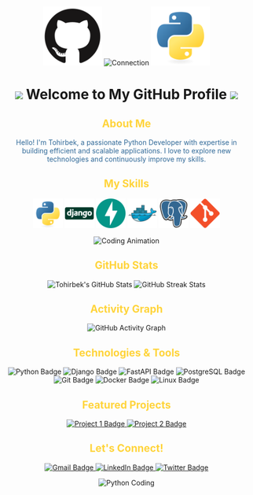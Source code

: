 <!-- Yuqori qism: GitHub va Python Connection Animatsiyasi -->
<p align="center">
  <img src="https://raw.githubusercontent.com/devicons/devicon/master/icons/github/github-original.svg" alt="GitHub" width="120" height="120"/>
  <img src="https://media.giphy.com/media/l3q2K5jinAlChoCLS/giphy.gif" alt="Connection" width="120" height="120"/>
  <img src="https://raw.githubusercontent.com/devicons/devicon/master/icons/python/python-original.svg" alt="Python" width="120" height="120"/>
</p>

<!-- Yuqori bo'lim uchun animatsiyali sarlavha -->
<h1 align="center">
  <img src="https://media.giphy.com/media/3o7aD6aJ7T9a3KeZ5u/giphy.gif" width="70"> 
  Welcome to My GitHub Profile 
  <img src="https://media.giphy.com/media/3o7aD6aJ7T9a3KeZ5u/giphy.gif" width="70">
</h1>

<!-- Men haqimda bo'limi -->
<h2 align="center" style="color: #FFD43B;">About Me</h2>
<p align="center" style="color: #306998;">
  Hello! I'm Tohirbek, a passionate Python Developer with expertise in building efficient and scalable applications. I love to explore new technologies and continuously improve my skills.
</p>

<!-- Tajriba va malakalar -->
<h2 align="center" style="color: #FFD43B;">My Skills</h2>
<p align="center">
  <img src="https://raw.githubusercontent.com/devicons/devicon/master/icons/python/python-original.svg" alt="Python" width="60" height="60"/>
  <img src="https://raw.githubusercontent.com/devicons/devicon/master/icons/django/django-original.svg" alt="Django" width="60" height="60"/>
  <img src="https://raw.githubusercontent.com/devicons/devicon/master/icons/fastapi/fastapi-original.svg" alt="FastAPI" width="60" height="60"/>
  <img src="https://raw.githubusercontent.com/devicons/devicon/master/icons/docker/docker-original.svg" alt="Docker" width="60" height="60"/>
  <img src="https://raw.githubusercontent.com/devicons/devicon/master/icons/postgresql/postgresql-original.svg" alt="PostgreSQL" width="60" height="60"/>
  <img src="https://raw.githubusercontent.com/devicons/devicon/master/icons/git/git-original.svg" alt="Git" width="60" height="60"/>
</p>

<!-- Zamonaviy jonli animatsiyalar -->
<p align="center">
  <img src="https://media.giphy.com/media/13HgwGsXF0aiGY/giphy.gif" alt="Coding Animation" width="500"/>
</p>

<!-- GitHub Statistika -->
<h2 align="center" style="color: #FFD43B;">GitHub Stats</h2>
<p align="center">
  <img src="https://github-readme-stats.vercel.app/api?username=Tohirbek04&show_icons=true&theme=tokyonight" alt="Tohirbek's GitHub Stats"/>
  <img src="https://github-readme-streak-stats.herokuapp.com/?user=Tohirbek04&theme=tokyonight" alt="GitHub Streak Stats"/>
</p>

<!-- Jonli animatsiyalar bilan tahlil grafigi -->
<h2 align="center" style="color: #FFD43B;">Activity Graph</h2>
<p align="center">
  <img src="https://activity-graph.herokuapp.com/graph?username=Tohirbek04&theme=dracula&area=true&hide_border=true&custom_title=Contribution%20Graph" alt="GitHub Activity Graph"/>
</p>

<!-- Texnologiyalar va vositalar -->
<h2 align="center" style="color: #FFD43B;">Technologies & Tools</h2>
<p align="center">
  <img src="https://img.shields.io/badge/Python-FFD43B?style=for-the-badge&logo=python&logoColor=blue" alt="Python Badge"/>
  <img src="https://img.shields.io/badge/Django-092E20?style=for-the-badge&logo=django&logoColor=white" alt="Django Badge"/>
  <img src="https://img.shields.io/badge/FastAPI-009688?style=for-the-badge&logo=fastapi&logoColor=white" alt="FastAPI Badge"/>
  <img src="https://img.shields.io/badge/PostgreSQL-316192?style=for-the-badge&logo=postgresql&logoColor=white" alt="PostgreSQL Badge"/>
  <img src="https://img.shields.io/badge/Git-F05032?style=for-the-badge&logo=git&logoColor=white" alt="Git Badge"/>
  <img src="https://img.shields.io/badge/Docker-2496ED?style=for-the-badge&logo=docker&logoColor=white" alt="Docker Badge"/>
  <img src="https://img.shields.io/badge/Linux-FCC624?style=for-the-badge&logo=linux&logoColor=black" alt="Linux Badge"/>
</p>

<!-- Dinamik loyihalar -->
<h2 align="center" style="color: #FFD43B;">Featured Projects</h2>
<p align="center">
  <a href="https://github.com/Tohirbek04/Project1">
    <img src="https://img.shields.io/badge/Project_1-AI_Chatbot-FF6F61?style=for-the-badge&logo=python&logoColor=white&animation=glowing" alt="Project 1 Badge"/>
  </a>
  <a href="https://github.com/Tohirbek04/Project2">
    <img src="https://img.shields.io/badge/Project_2-Web_Scraper-FF6F61?style=for-the-badge&logo=python&logoColor=white&animation=glowing" alt="Project 2 Badge"/>
  </a>
</p>

<!-- Ijtimoiy tarmoqlar va aloqa -->
<h2 align="center" style="color: #FFD43B;">Let's Connect!</h2>
<p align="center">
  <a href="mailto:your-email@example.com">
    <img src="https://img.shields.io/badge/Email-D14836?style=for-the-badge&logo=gmail&logoColor=white" alt="Gmail Badge"/>
  </a>
  <a href="https://www.linkedin.com/in/your-linkedin-username">
    <img src="https://img.shields.io/badge/LinkedIn-0A66C2?style=for-the-badge&logo=linkedin&logoColor=white" alt="LinkedIn Badge"/>
  </a>
  <a href="https://twitter.com/your-twitter-username">
    <img src="https://img.shields.io/badge/Twitter-1DA1F2?style=for-the-badge&logo=twitter&logoColor=white" alt="Twitter Badge"/>
  </a>
</p>

<!-- Dinamik python GIF -->
<p align="center">
  <img src="https://media.giphy.com/media/KAq5w47R9rmTuvWOWa/giphy.gif" alt="Python Coding" width="300">
</p>
